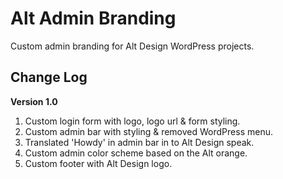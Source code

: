 Alt Admin Branding
==================

Custom admin branding for Alt Design WordPress projects.

Change Log
----------

**Version 1.0**

1. Custom login form with logo, logo url & form styling.
2. Custom admin bar with styling & removed WordPress menu.
3. Translated 'Howdy' in admin bar in to Alt Design speak.
4. Custom admin color scheme based on the Alt orange.
5. Custom footer with Alt Design logo.